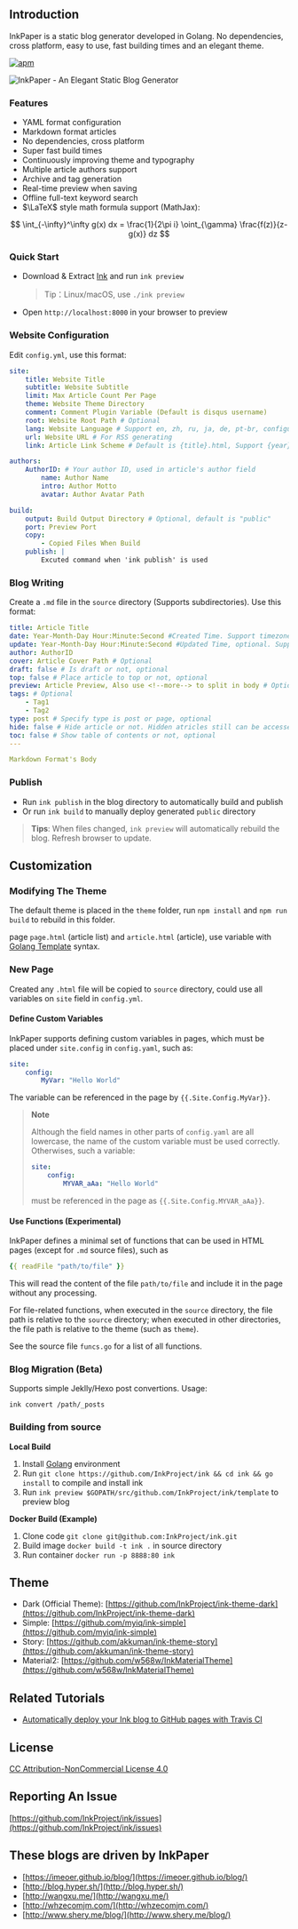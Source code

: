 ## Introduction

InkPaper is a static blog generator developed in Golang. No dependencies, cross platform, easy to use, fast building times and an elegant theme.

[![apm](https://img.shields.io/badge/license-CC%20BY--NC%204.0-blue.svg)](https://creativecommons.org/licenses/by-nc/4.0/)

![InkPaper - An Elegant Static Blog Generator](template/source/images/example-en.png)

### Features
- YAML format configuration
- Markdown format articles
- No dependencies, cross platform
- Super fast build times
- Continuously improving theme and typography
- Multiple article authors support
- Archive and tag generation
- Real-time preview when saving
- Offline full-text keyword search
- $\LaTeX$ style math formula support (MathJax):

$$
\int_{-\infty}^\infty g(x) dx = \frac{1}{2\pi i} \oint_{\gamma} \frac{f(z)}{z-g(x)} dz
$$

### Quick Start
- Download & Extract [Ink](https://github.com/InkProject/ink/releases) and run `ink preview`

  > Tip：Linux/macOS, use `./ink preview`

- Open `http://localhost:8000` in your browser to preview

### Website Configuration
Edit `config.yml`, use this format:

``` yaml
site:
    title: Website Title
    subtitle: Website Subtitle
    limit: Max Article Count Per Page
    theme: Website Theme Directory
    comment: Comment Plugin Variable (Default is disqus username)
    root: Website Root Path # Optional
    lang: Website Language # Support en, zh, ru, ja, de, pt-br, configurable in theme/lang.yml
    url: Website URL # For RSS generating
    link: Article Link Scheme # Default is {title}.html, Support {year}, {month}, {day}, {hour}, {minute}, {second}, {title} variables

authors:
    AuthorID: # Your author ID, used in article's author field
        name: Author Name
        intro: Author Motto
        avatar: Author Avatar Path

build:
    output: Build Output Directory # Optional, default is "public"
    port: Preview Port
    copy:
        - Copied Files When Build
    publish: |
        Excuted command when 'ink publish' is used
```

### Blog Writing
Create a `.md` file in the `source` directory (Supports subdirectories). Use this format:

``` yaml
title: Article Title
date: Year-Month-Day Hour:Minute:Second #Created Time. Support timezone, such as " +0800"
update: Year-Month-Day Hour:Minute:Second #Updated Time, optional. Support timezone, such as " +0800"
author: AuthorID
cover: Article Cover Path # Optional
draft: false # Is draft or not, optional
top: false # Place article to top or not, optional
preview: Article Preview, Also use <!--more--> to split in body # Optional
tags: # Optional
    - Tag1
    - Tag2
type: post # Specify type is post or page, optional
hide: false # Hide article or not. Hidden atricles still can be accessed via URL, optional
toc: false # Show table of contents or not, optional
---

Markdown Format's Body
```

### Publish
- Run `ink publish` in the blog directory to automatically build and publish
- Or run `ink build` to manually deploy generated `public` directory

> **Tips**: When files changed, `ink preview` will automatically rebuild the blog. Refresh browser to update.

## Customization

### Modifying The Theme

The default theme is placed in the `theme` folder, run `npm install` and `npm run build` to rebuild in this folder.

page `page.html` (article list) and `article.html` (article), use variable with [Golang Template](http://golang.org/pkg/html/template/) syntax.

### New Page

Created any `.html` file will be copied to `source` directory, could use all variables on `site` field in `config.yml`.


#### Define Custom Variables
InkPaper supports defining custom variables in pages, which must be placed under `site.config` in `config.yaml`, such as:

``` yaml
site:
    config:
        MyVar: "Hello World"
```

The variable can be referenced in the page by `{{.Site.Config.MyVar}}`.

> **Note**
>
> Although the field names in other parts of `config.yaml` are all lowercase, the name of the custom variable must be used correctly. Otherwises, such a variable:
>
> ```yaml
> site:
>     config:
>         MYVAR_aAa: "Hello World"
> ```
> must be referenced in the page as `{{.Site.Config.MYVAR_aAa}}`.

#### Use Functions (Experimental)

InkPaper defines a minimal set of functions that can be used in HTML pages (except for `.md` source files), such as

``` yaml
{{ readFile "path/to/file" }}
```

This will read the content of the file `path/to/file` and include it in the page without any processing.

For file-related functions, when executed in the `source` directory, the file path is relative to the `source` directory; when executed in other directories, the file path is relative to the theme (such as `theme`).

See the source file `funcs.go` for a list of all functions.

### Blog Migration (Beta)

Supports simple Jeklly/Hexo post convertions. Usage:

``` shell
ink convert /path/_posts
```

### Building from source

**Local Build**

1. Install [Golang](http://golang.org/doc/install) environment
2. Run `git clone https://github.com/InkProject/ink && cd ink && go install` to compile and install ink
3. Run `ink preview $GOPATH/src/github.com/InkProject/ink/template` to preview blog

**Docker Build (Example)**

1. Clone code `git clone git@github.com:InkProject/ink.git`
2. Build image `docker build -t ink .` in source directory
3. Run container `docker run -p 8888:80 ink`

## Theme

- Dark (Official Theme): [https://github.com/InkProject/ink-theme-dark](https://github.com/InkProject/ink-theme-dark)
- Simple: [https://github.com/myiq/ink-simple](https://github.com/myiq/ink-simple)
- Story: [https://github.com/akkuman/ink-theme-story](https://github.com/akkuman/ink-theme-story)
- Material2: [https://github.com/w568w/InkMaterialTheme](https://github.com/w568w/InkMaterialTheme)

## Related Tutorials

- [Automatically deploy your Ink blog to GitHub pages with Travis CI](http://www.shery.me/blog/travis-ci.html)

## License
[CC Attribution-NonCommercial License 4.0](https://creativecommons.org/licenses/by-nc/4.0/)

## Reporting An Issue

[https://github.com/InkProject/ink/issues](https://github.com/InkProject/ink/issues)

## These blogs are driven by InkPaper

- [https://imeoer.github.io/blog/](https://imeoer.github.io/blog/)
- [http://blog.hyper.sh/](http://blog.hyper.sh/)
- [http://wangxu.me/](http://wangxu.me/)
- [http://whzecomjm.com/](http://whzecomjm.com/)
- [http://www.shery.me/blog/](http://www.shery.me/blog/)
